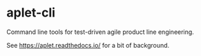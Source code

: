 # aplet-cli

Command line tools for test-driven agile product line engineering.

See https://aplet.readthedocs.io/ for a bit of background.
